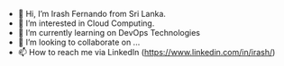 - 👋 Hi, I’m Irash Fernando from Sri Lanka.
- 👀 I’m interested in Cloud Computing.
- 🌱 I’m currently learning on DevOps Technologies
- 💞️ I’m looking to collaborate on ...
- 📫 How to reach me via LinkedIn (https://www.linkedin.com/in/irash/)

<!---
irashfernando/irashfernando is a ✨ special ✨ repository because its `README.md` (this file) appears on your GitHub profile.
You can click the Preview link to take a look at your changes.
--->
